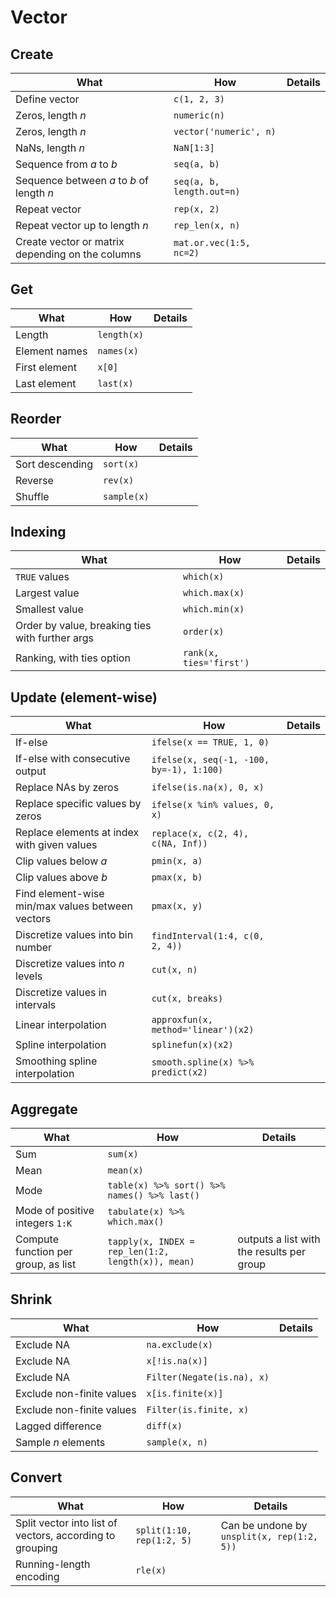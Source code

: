 # Vector

## Create
| What | How | Details |
|---|---|---|
| Define vector | `c(1, 2, 3)` | |
| Zeros, length $n$ | `numeric(n)` | |
| Zeros, length $n$ | `vector('numeric', n)` | |
| NaNs, length $n$ | `NaN[1:3]` | |
| Sequence from $a$ to $b$ | `seq(a, b)` | |
| Sequence between $a$ to $b$ of length $n$ | `seq(a, b, length.out=n)` | |
| Repeat vector | `rep(x, 2)` | |
| Repeat vector up to length $n$ | `rep_len(x, n)` | |
| Create vector or matrix depending on the columns | `mat.or.vec(1:5, nc=2)` | |

## Get
| What | How | Details |
|---|---|---|
| Length | `length(x)` | |
| Element names | `names(x)` | |
| First element | `x[0]` | |
| Last element | `last(x)` | |

## Reorder 
| What | How | Details |
|---|---|---|
| Sort descending | `sort(x)` | |
| Reverse | `rev(x)` | |
| Shuffle | `sample(x)` | |

## Indexing
| What | How | Details |
|---|---|---|
| `TRUE` values | `which(x)` | |
| Largest value | `which.max(x)` | |
| Smallest value | `which.min(x)` | |
| Order by value, breaking ties with further args | `order(x)` | |
| Ranking, with ties option | `rank(x, ties='first')` | |

## Update (element-wise)
| What | How | Details |
|---|---|---|
| If-else | `ifelse(x == TRUE, 1, 0)` |
| If-else with consecutive output | `ifelse(x, seq(-1, -100, by=-1), 1:100)` | |
| Replace NAs by zeros | `ifelse(is.na(x), 0, x)` | |
| Replace specific values by zeros | `ifelse(x %in% values, 0, x)` | |
| Replace elements at index with given values | `replace(x, c(2, 4), c(NA, Inf))` | |
| Clip values below $a$ | `pmin(x, a)` | |
| Clip values above $b$ | `pmax(x, b)` | |
| Find element-wise min/max values between vectors | `pmax(x, y)` | |
| Discretize values into bin number | `findInterval(1:4, c(0, 2, 4))` | |
| Discretize values into $n$ levels | `cut(x, n)` | |
| Discretize values in intervals | `cut(x, breaks)` | |
| Linear interpolation | `approxfun(x, method='linear')(x2)` | |
| Spline interpolation | `splinefun(x)(x2)` | |
| Smoothing spline interpolation | `smooth.spline(x) %>% predict(x2)` | |

## Aggregate
| What | How | Details |
|---|---|---|
| Sum | `sum(x)` | |
| Mean | `mean(x)` | |
| Mode | `table(x) %>% sort() %>% names() %>% last()` | |
| Mode of positive integers `1:K` | `tabulate(x) %>% which.max()` | |
| Compute function per group, as list | `tapply(x, INDEX = rep_len(1:2, length(x)), mean)` | outputs a list with the results per group |

## Shrink
| What | How | Details |
|---|---|---|
| Exclude NA | `na.exclude(x)` | |
| Exclude NA | `x[!is.na(x)]` | |
| Exclude NA | `Filter(Negate(is.na), x)` | |
| Exclude non-finite values | `x[is.finite(x)]` | |
| Exclude non-finite values | `Filter(is.finite, x)` | |
| Lagged difference | `diff(x)` | |
| Sample $n$ elements | `sample(x, n)` | |

## Convert
| What | How | Details |
|---|---|---|
| Split vector into list of vectors, according to grouping | `split(1:10, rep(1:2, 5)` | Can be undone by `unsplit(x, rep(1:2, 5))` |
| Running-length encoding | `rle(x)` | |
